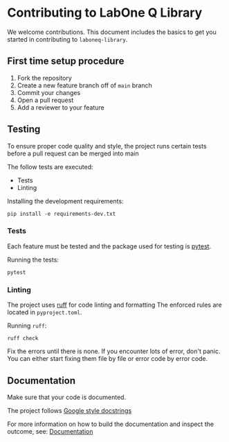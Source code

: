 # Contributing to LabOne Q Library

We welcome contributions. This document includes the basics to get you started in contributing to `laboneq-library`.

<!--- TODO: More detailed information -->

## First time setup procedure

<!--- TODO: More detailed information -->

1. Fork the repository
2. Create a new feature branch off of `main` branch
3. Commit your changes
4. Open a pull request
5. Add a reviewer to your feature

## Testing

To ensure proper code quality and style, the project runs certain tests before a pull request can be merged into main

The follow tests are executed:

- Tests
- Linting
<!--- TODO: Coverage -->
<!--- TODO: Typing -->

Installing the development requirements:

```
pip install -e requirements-dev.txt
```

### Tests

Each feature must be tested and the package used for testing is [pytest](https://docs.pytest.org/en/latest/).

Running the tests:

```
pytest
```

### Linting

The project uses [ruff](https://docs.astral.sh/ruff/) for code linting and formatting
The enforced rules are located in `pyproject.toml`.

Running `ruff`:

```
ruff check
```

Fix the errors until there is none. If you encounter lots of error, don't panic. You can either
start fixing them file by file or error code by error code.

## Documentation

Make sure that your code is documented.

The project follows [Google style docstrings](https://google.github.io/styleguide/pyguide.html)

For more information on how to build the documentation and inspect the outcome, see: [Documentation](docs/README.md)
